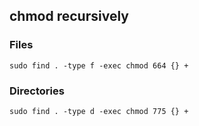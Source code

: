 ## chmod recursively 

### Files
`sudo find . -type f -exec chmod 664 {} +`

### Directories
`sudo find . -type d -exec chmod 775 {} +`
